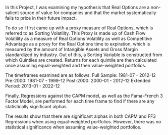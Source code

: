 In this Project, I was examining my hypothesis that Real Options are a non-salient source of value for companies and that the market systematically fails to price in their future impact. 

To do so I first came up with a proxy measure of Real Options, which is referred to as Sorting Volatility. This Proxy is made up of Cash Flow Volatility as a measure of Real Options Volatility as well as Competitive Advantage as a proxy for the Real Options time to expiration, which is measured by the amount of Intangible Assets and Gross Margin standardized by industry. Out of this, a Sorting Variable is constructed from which Quintiles are created. Returns for each quintile are then calculated once assuming equal-weighted and then value-weighted portfolios. 

The timeframes examined are as follows:
Full Sample: 1981-07 - 2012-12
Pre-2000: 1981-07 - 1999-12
Post-2000: 2000-01 - 2012-12
Extended Period: 2013-01 - 2022-12

Finally, Regressions against the CAPM model, as well as the Fama-French 3 Factor Model, are performed for each time frame to find if there are any statistically significant alphas. 

The results show that there are significant alphas in both CAPM and FF3 Regressions when using equal-weighted portfolios. However, there was no statistical significance when assuming value-weighted portfolios.
